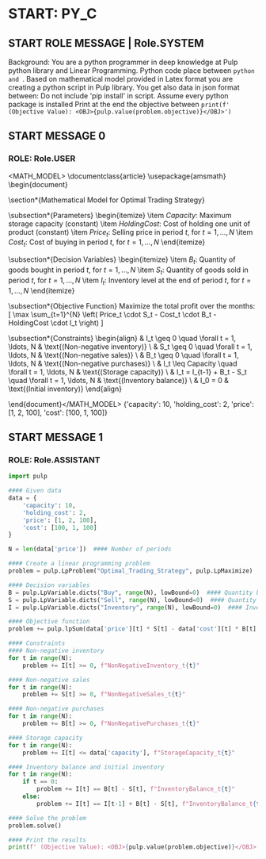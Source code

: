 # START: PY_C 
## START ROLE MESSAGE | Role.SYSTEM 
Background: You are a python programmer in deep knowledge at Pulp python library and Linear Programming. Python code place between ```python and ```. Based on mathematical model provided in Latex format you are creating a python script in Pulp library. You get also data in json format between: <DATA></DATA> Do not include 'pip install' in script. Assume every python package is installed Print at the end the objective between <OBJ></OBJ> `print(f' (Objective Value): <OBJ>{pulp.value(problem.objective)}</OBJ>')` 
## START MESSAGE 0 
### ROLE: Role.USER
<MATH_MODEL>
\documentclass{article}
\usepackage{amsmath}
\begin{document}

\section*{Mathematical Model for Optimal Trading Strategy}

\subsection*{Parameters}
\begin{itemize}
    \item $Capacity$: Maximum storage capacity (constant)
    \item $HoldingCost$: Cost of holding one unit of product (constant)
    \item $Price_t$: Selling price in period $t$, for $t = 1, \ldots, N$
    \item $Cost_t$: Cost of buying in period $t$, for $t = 1, \ldots, N$
\end{itemize}

\subsection*{Decision Variables}
\begin{itemize}
    \item $B_t$: Quantity of goods bought in period $t$, for $t = 1, \ldots, N$
    \item $S_t$: Quantity of goods sold in period $t$, for $t = 1, \ldots, N$
    \item $I_t$: Inventory level at the end of period $t$, for $t = 1, \ldots, N$
\end{itemize}

\subsection*{Objective Function}
Maximize the total profit over the months:
\[
\max \sum_{t=1}^{N} \left( Price_t \cdot S_t - Cost_t \cdot B_t - HoldingCost \cdot I_t \right)
\]

\subsection*{Constraints}
\begin{align}
    & I_t \geq 0 \quad \forall t = 1, \ldots, N & \text{(Non-negative inventory)} \\
    & S_t \geq 0 \quad \forall t = 1, \ldots, N & \text{(Non-negative sales)} \\
    & B_t \geq 0 \quad \forall t = 1, \ldots, N & \text{(Non-negative purchases)} \\
    & I_t \leq Capacity \quad \forall t = 1, \ldots, N & \text{(Storage capacity)} \\
    & I_t = I_{t-1} + B_t - S_t \quad \forall t = 1, \ldots, N & \text{(Inventory balance)} \\
    & I_0 = 0 & \text{(Initial inventory)}
\end{align}

\end{document}</MATH_MODEL>
<DATA>
{'capacity': 10, 'holding_cost': 2, 'price': [1, 2, 100], 'cost': [100, 1, 100]}</DATA>


## START MESSAGE 1 
### ROLE: Role.ASSISTANT
```python
import pulp

#### Given data
data = {
    'capacity': 10,
    'holding_cost': 2,
    'price': [1, 2, 100],
    'cost': [100, 1, 100]
}

N = len(data['price'])  #### Number of periods

#### Create a linear programming problem
problem = pulp.LpProblem("Optimal_Trading_Strategy", pulp.LpMaximize)

#### Decision variables
B = pulp.LpVariable.dicts("Buy", range(N), lowBound=0)  #### Quantity bought
S = pulp.LpVariable.dicts("Sell", range(N), lowBound=0)  #### Quantity sold
I = pulp.LpVariable.dicts("Inventory", range(N), lowBound=0)  #### Inventory level

#### Objective function
problem += pulp.lpSum(data['price'][t] * S[t] - data['cost'][t] * B[t] - data['holding_cost'] * I[t] for t in range(N))

#### Constraints
#### Non-negative inventory
for t in range(N):
    problem += I[t] >= 0, f"NonNegativeInventory_t{t}"

#### Non-negative sales
for t in range(N):
    problem += S[t] >= 0, f"NonNegativeSales_t{t}"

#### Non-negative purchases
for t in range(N):
    problem += B[t] >= 0, f"NonNegativePurchases_t{t}"

#### Storage capacity
for t in range(N):
    problem += I[t] <= data['capacity'], f"StorageCapacity_t{t}"

#### Inventory balance and initial inventory
for t in range(N):
    if t == 0:
        problem += I[t] == B[t] - S[t], f"InventoryBalance_t{t}"
    else:
        problem += I[t] == I[t-1] + B[t] - S[t], f"InventoryBalance_t{t}"

#### Solve the problem
problem.solve()

#### Print the results
print(f' (Objective Value): <OBJ>{pulp.value(problem.objective)}</OBJ>')
```

